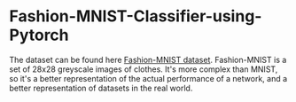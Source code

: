 # Fashion-MNIST-Classifier-using-Pytorch

The dataset can be found here [Fashion-MNIST dataset](https://github.com/zalandoresearch/fashion-mnist). Fashion-MNIST is a set of 28x28 greyscale images of clothes. It's more complex than MNIST, so it's a better representation of the actual performance of a network, and a better representation of datasets in the real world.
